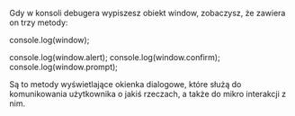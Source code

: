 Gdy w konsoli debugera wypiszesz obiekt window, zobaczysz, 
że zawiera on trzy metody:

console.log(window);

console.log(window.alert);
console.log(window.confirm);
console.log(window.prompt);

Są to metody wyświetlające okienka dialogowe, 
które służą do komunikowania użytkownika o jakiś rzeczach, 
a także do mikro interakcji z nim.